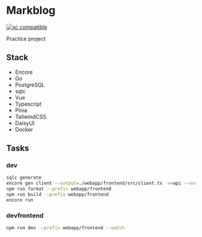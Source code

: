 # Markblog

[![xc compatible](https://xcfile.dev/badge.svg)](https://xcfile.dev)

Practice project

## Stack

- Encore
- Go
- PostgreSQL
- sqlc
- Vue
- Typescript
- Pinia
- TailwindCSS
- DaisyUI
- Docker

## Tasks

### dev

```bash
sqlc generate
encore gen client --output=./webapp/frontend/src/client.ts -x=api --excluded-tags=noclient
npm run format --prefix webapp/frontend
npm run build --prefix webapp/frontend
encore run
```

### devfrontend

```bash
npm run dev --prefix webapp/frontend --watch
```
